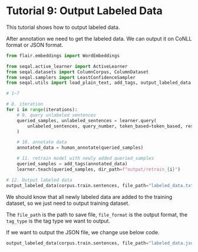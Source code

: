 # Tutorial 9: Output Labeled Data

This tutorial shows how to output labeled data.

After annotation we need to get the labeled data. We can output it on CoNLL format or JSON format.


```python
from flair.embeddings import WordEmbeddings

from seqal.active_learner import ActiveLearner
from seqal.datasets import ColumnCorpus, ColumnDataset
from seqal.samplers import LeastConfidenceSampler
from seqal.utils import load_plain_text, add_tags, output_labeled_data

# 1~7

# 8. iteration
for i in range(iterations):
    # 9. query unlabeled sentences
    queried_samples, unlabeled_sentences = learner.query(
        unlabeled_sentences, query_number, token_based=token_based, research_mode=False
    )

    # 10. annotate data
    annotated_data = human_annotate(queried_samples)

    # 11. retrain model with newly added queried_samples
    queried_samples = add_tags(annotated_data)
    learner.teach(queried_samples, dir_path=f"output/retrain_{i}")

# 12. Output labeled data
output_labeled_data(corpus.train.sentences, file_path="labeled_data.txt", file_format="conll", tag_type='ner')
```

We should know that all newly labeled data are added to the training dataset, so we just need to output training dataset. 

The `file_path` is the path to save file, `file_format` is the output format, the `tag_type` is the tag type we want to output.

If we want to output the JSON file, we change use below code.

```python
output_labeled_data(corpus.train.sentences, file_path="labeled_data.json", file_format="json", tag_type='ner')
```
